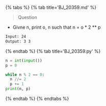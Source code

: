 {% tabs %}
{% tab title='BJ_20359.md' %}

> Question

* Givne n, print o, n such that n = o * 2 ** p

```txt
Input: 24
Output: 3 3
```

{% endtab %}
{% tab title='BJ_20359.py' %}

```py
n = int(input())
p = 0

while n % 2 == 0:
  n //= 2
  p += 1
print(n, p)
```

{% endtab %}
{% endtabs %}
